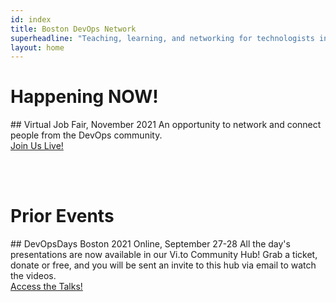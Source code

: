 ```yaml
---
id: index
title: Boston DevOps Network
superheadline: "Teaching, learning, and networking for technologists in the greater Boston area"
layout: home
---
```


# Happening NOW!

<div class="home-page-list-item">
<div class="flexbox">
<div class="home-page-list-item-partone" markdown=1>
## Virtual Job Fair, November 2021
An opportunity to network and connect people from the DevOps community.
</div>
<div class="home-page-list-item-parttwo">
<p id="job_fair_countdown" style="font-size:2.5em;margin-top:0px;margin-bottom:0px;"></p>
<script src="/assets/js/countdown.js"></script>
<script>createCountdown("Nov 4, 2021 16:30:00","job_fair_countdown");</script>
</div>
</div>
<a href="/job-fair/" class="btn btn--success">Join Us Live!</a>
</div>

<br /><br />

# Prior Events

<div class="home-page-list-item">
<div class="flexbox">
<div class="home-page-list-item-partone" markdown=1>
## DevOpsDays Boston 2021 Online, September 27-28
All the day's presentations are now available in our Vi.to Community Hub!
Grab a ticket, donate or free, and you will be sent an invite to this hub via email to watch the videos.
</div>
</div>
<a href="https://ti.to/devopsdaysbos/2021" class="btn btn--success">Access the Talks!</a>
</div>
